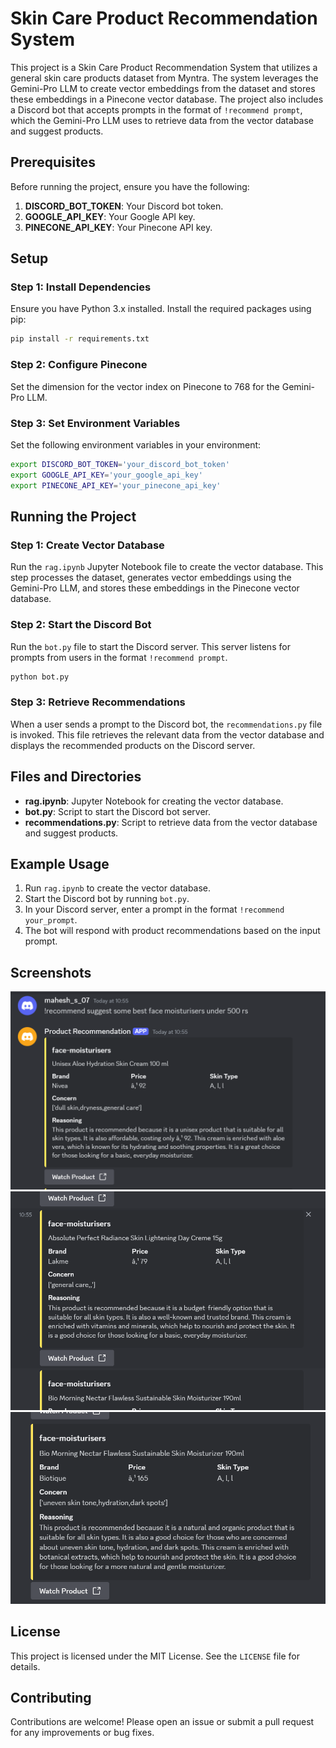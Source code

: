 # Skin Care Product Recommendation System

This project is a Skin Care Product Recommendation System that utilizes a general skin care products dataset from Myntra. The system leverages the Gemini-Pro LLM to create vector embeddings from the dataset and stores these embeddings in a Pinecone vector database. The project also includes a Discord bot that accepts prompts in the format of `!recommend prompt`, which the Gemini-Pro LLM uses to retrieve data from the vector database and suggest products.

## Prerequisites

Before running the project, ensure you have the following:

1. **DISCORD_BOT_TOKEN**: Your Discord bot token.
2. **GOOGLE_API_KEY**: Your Google API key.
3. **PINECONE_API_KEY**: Your Pinecone API key.

## Setup

### Step 1: Install Dependencies

Ensure you have Python 3.x installed. Install the required packages using pip:

```sh
pip install -r requirements.txt
```

### Step 2: Configure Pinecone

Set the dimension for the vector index on Pinecone to 768 for the Gemini-Pro LLM.

### Step 3: Set Environment Variables

Set the following environment variables in your environment:

```sh
export DISCORD_BOT_TOKEN='your_discord_bot_token'
export GOOGLE_API_KEY='your_google_api_key'
export PINECONE_API_KEY='your_pinecone_api_key'
```

## Running the Project

### Step 1: Create Vector Database

Run the `rag.ipynb` Jupyter Notebook file to create the vector database. This step processes the dataset, generates vector embeddings using the Gemini-Pro LLM, and stores these embeddings in the Pinecone vector database.

### Step 2: Start the Discord Bot

Run the `bot.py` file to start the Discord server. This server listens for prompts from users in the format `!recommend prompt`.

```sh
python bot.py
```

### Step 3: Retrieve Recommendations

When a user sends a prompt to the Discord bot, the `recommendations.py` file is invoked. This file retrieves the relevant data from the vector database and displays the recommended products on the Discord server.

## Files and Directories

- **rag.ipynb**: Jupyter Notebook for creating the vector database.
- **bot.py**: Script to start the Discord bot server.
- **recommendations.py**: Script to retrieve data from the vector database and suggest products.

## Example Usage

1. Run `rag.ipynb` to create the vector database.
2. Start the Discord bot by running `bot.py`.
3. In your Discord server, enter a prompt in the format `!recommend your_prompt`.
4. The bot will respond with product recommendations based on the input prompt.

## Screenshots

![Image1](screenshots/image1.png)
![Image2](screenshots/image2.png)
![Image3](screenshots/image3.png)

## License

This project is licensed under the MIT License. See the `LICENSE` file for details.

## Contributing

Contributions are welcome! Please open an issue or submit a pull request for any improvements or bug fixes.
